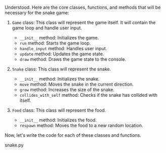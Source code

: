 Understood. Here are the core classes, functions, and methods that will be necessary for the snake game:

1. `Game` class: This class will represent the game itself. It will contain the game loop and handle user input.
   - `__init__` method: Initializes the game.
   - `run` method: Starts the game loop.
   - `handle_input` method: Handles user input.
   - `update` method: Updates the game state.
   - `draw` method: Draws the game state to the console.

2. `Snake` class: This class will represent the snake.
   - `__init__` method: Initializes the snake.
   - `move` method: Moves the snake in the current direction.
   - `grow` method: Increases the size of the snake.
   - `collides_with_self` method: Checks if the snake has collided with itself.

3. `Food` class: This class will represent the food.
   - `__init__` method: Initializes the food.
   - `respawn` method: Moves the food to a new random location.

Now, let's write the code for each of these classes and functions.

snake.py
